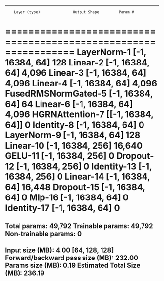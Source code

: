 ----------------------------------------------------------------
        Layer (type)               Output Shape         Param #
================================================================
         LayerNorm-1            [-1, 16384, 64]             128
            Linear-2            [-1, 16384, 64]           4,096
            Linear-3            [-1, 16384, 64]           4,096
            Linear-4            [-1, 16384, 64]           4,096
 FusedRMSNormGated-5            [-1, 16384, 64]              64
            Linear-6            [-1, 16384, 64]           4,096
     HGRNAttention-7          [[-1, 16384, 64]]               0
          Identity-8            [-1, 16384, 64]               0
         LayerNorm-9            [-1, 16384, 64]             128
           Linear-10           [-1, 16384, 256]          16,640
             GELU-11           [-1, 16384, 256]               0
          Dropout-12           [-1, 16384, 256]               0
         Identity-13           [-1, 16384, 256]               0
           Linear-14            [-1, 16384, 64]          16,448
          Dropout-15            [-1, 16384, 64]               0
              Mlp-16            [-1, 16384, 64]               0
         Identity-17            [-1, 16384, 64]               0
================================================================
Total params: 49,792
Trainable params: 49,792
Non-trainable params: 0
----------------------------------------------------------------
Input size (MB): 4.00 [64, 128, 128]
Forward/backward pass size (MB): 232.00
Params size (MB): 0.19
Estimated Total Size (MB): 236.19
----------------------------------------------------------------